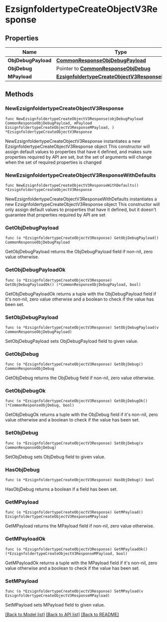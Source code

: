# EzsignfoldertypeCreateObjectV3Response

## Properties

Name | Type | Description | Notes
------------ | ------------- | ------------- | -------------
**ObjDebugPayload** | [**CommonResponseObjDebugPayload**](CommonResponseObjDebugPayload.md) |  | 
**ObjDebug** | Pointer to [**CommonResponseObjDebug**](CommonResponseObjDebug.md) |  | [optional] 
**MPayload** | [**EzsignfoldertypeCreateObjectV3ResponseMPayload**](EzsignfoldertypeCreateObjectV3ResponseMPayload.md) |  | 

## Methods

### NewEzsignfoldertypeCreateObjectV3Response

`func NewEzsignfoldertypeCreateObjectV3Response(objDebugPayload CommonResponseObjDebugPayload, mPayload EzsignfoldertypeCreateObjectV3ResponseMPayload, ) *EzsignfoldertypeCreateObjectV3Response`

NewEzsignfoldertypeCreateObjectV3Response instantiates a new EzsignfoldertypeCreateObjectV3Response object
This constructor will assign default values to properties that have it defined,
and makes sure properties required by API are set, but the set of arguments
will change when the set of required properties is changed

### NewEzsignfoldertypeCreateObjectV3ResponseWithDefaults

`func NewEzsignfoldertypeCreateObjectV3ResponseWithDefaults() *EzsignfoldertypeCreateObjectV3Response`

NewEzsignfoldertypeCreateObjectV3ResponseWithDefaults instantiates a new EzsignfoldertypeCreateObjectV3Response object
This constructor will only assign default values to properties that have it defined,
but it doesn't guarantee that properties required by API are set

### GetObjDebugPayload

`func (o *EzsignfoldertypeCreateObjectV3Response) GetObjDebugPayload() CommonResponseObjDebugPayload`

GetObjDebugPayload returns the ObjDebugPayload field if non-nil, zero value otherwise.

### GetObjDebugPayloadOk

`func (o *EzsignfoldertypeCreateObjectV3Response) GetObjDebugPayloadOk() (*CommonResponseObjDebugPayload, bool)`

GetObjDebugPayloadOk returns a tuple with the ObjDebugPayload field if it's non-nil, zero value otherwise
and a boolean to check if the value has been set.

### SetObjDebugPayload

`func (o *EzsignfoldertypeCreateObjectV3Response) SetObjDebugPayload(v CommonResponseObjDebugPayload)`

SetObjDebugPayload sets ObjDebugPayload field to given value.


### GetObjDebug

`func (o *EzsignfoldertypeCreateObjectV3Response) GetObjDebug() CommonResponseObjDebug`

GetObjDebug returns the ObjDebug field if non-nil, zero value otherwise.

### GetObjDebugOk

`func (o *EzsignfoldertypeCreateObjectV3Response) GetObjDebugOk() (*CommonResponseObjDebug, bool)`

GetObjDebugOk returns a tuple with the ObjDebug field if it's non-nil, zero value otherwise
and a boolean to check if the value has been set.

### SetObjDebug

`func (o *EzsignfoldertypeCreateObjectV3Response) SetObjDebug(v CommonResponseObjDebug)`

SetObjDebug sets ObjDebug field to given value.

### HasObjDebug

`func (o *EzsignfoldertypeCreateObjectV3Response) HasObjDebug() bool`

HasObjDebug returns a boolean if a field has been set.

### GetMPayload

`func (o *EzsignfoldertypeCreateObjectV3Response) GetMPayload() EzsignfoldertypeCreateObjectV3ResponseMPayload`

GetMPayload returns the MPayload field if non-nil, zero value otherwise.

### GetMPayloadOk

`func (o *EzsignfoldertypeCreateObjectV3Response) GetMPayloadOk() (*EzsignfoldertypeCreateObjectV3ResponseMPayload, bool)`

GetMPayloadOk returns a tuple with the MPayload field if it's non-nil, zero value otherwise
and a boolean to check if the value has been set.

### SetMPayload

`func (o *EzsignfoldertypeCreateObjectV3Response) SetMPayload(v EzsignfoldertypeCreateObjectV3ResponseMPayload)`

SetMPayload sets MPayload field to given value.



[[Back to Model list]](../README.md#documentation-for-models) [[Back to API list]](../README.md#documentation-for-api-endpoints) [[Back to README]](../README.md)


